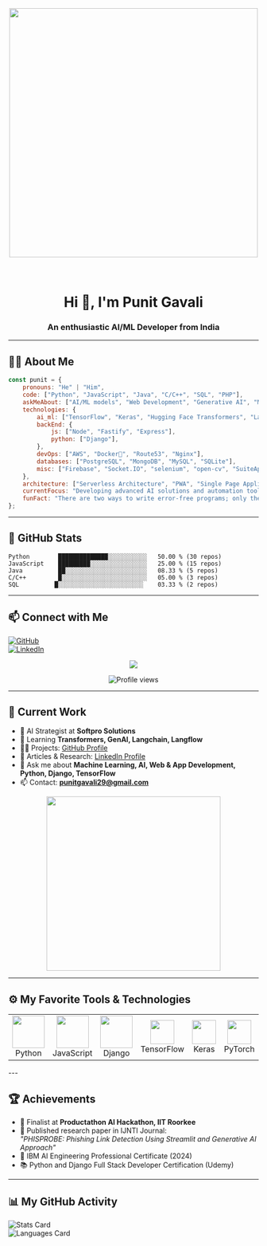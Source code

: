 <div align="center">
<img src="https://github.com/Anmol-Baranwal/Cool-GIFs-For-GitHub/assets/74038190/897cd757-ea1f-492d-aaf9-6d1674177e08" width="500"
<img src="https://github.com/Anmol-Baranwal/Cool-GIFs-For-GitHub/assets/74038190/219bcc70-f5dc-466b-9a60-29653d8e8433" width="500">
</div>
<br><br>

<h1 align="center">Hi 👋, I'm Punit Gavali</h1>  
<h3 align="center">An enthusiastic AI/ML Developer from India</h3>  

---

## 👨‍💻 About Me

```javascript
const punit = {
    pronouns: "He" | "Him",
    code: ["Python", "JavaScript", "Java", "C/C++", "SQL", "PHP"],
    askMeAbout: ["AI/ML models", "Web Development", "Generative AI", "Machine Learning Algorithms", "App Development"],
    technologies: {
        ai_ml: ["TensorFlow", "Keras", "Hugging Face Transformers", "Langchain", "GenAI", "Langflow"],
        backEnd: {
            js: ["Node", "Fastify", "Express"],
            python: ["Django"],
        },
        devOps: ["AWS", "Docker🐳", "Route53", "Nginx"],
        databases: ["PostgreSQL", "MongoDB", "MySQL", "SQLite"],
        misc: ["Firebase", "Socket.IO", "selenium", "open-cv", "SuiteApp"]
    },
    architecture: ["Serverless Architecture", "PWA", "Single Page Applications"],
    currentFocus: "Developing advanced AI solutions and automation tools",
    funFact: "There are two ways to write error-free programs; only the third one works"
};
```

---

## 🚀 GitHub Stats

```text
Python        ██████████████░░░░░░░░░░░   50.00 % (30 repos)
JavaScript    █████████░░░░░░░░░░░░░░░░   25.00 % (15 repos)
Java          ██░░░░░░░░░░░░░░░░░░░░░░░   08.33 % (5 repos)
C/C++         █░░░░░░░░░░░░░░░░░░░░░░░░   05.00 % (3 repos)
SQL          █░░░░░░░░░░░░░░░░░░░░░░░░    03.33 % (2 repos)
```

---

## 📫 Connect with Me  

[![GitHub](https://img.shields.io/badge/GitHub-%2324292e.svg?style=for-the-badge&logo=github&logoColor=white)](https://github.com/punit2911)  
[![LinkedIn](https://img.shields.io/badge/LinkedIn-%231E77B5.svg?style=for-the-badge&logo=linkedin&logoColor=white)](https://www.linkedin.com/in/punit-gavali-4066b41ba/)  

<p align="center">
  <img src="https://readme-typing-svg.herokuapp.com/?lines=Welcome+to+my+profile!;AI+%26+ML+enthusiast;Exploring+the+future&font=Fira%20Code&color=%2300FF00&center=true&width=400&height=50">
</p>

<p align="center">
  <img src="https://komarev.com/ghpvc/?username=punit2911&color=blue" alt="Profile views"/>
</p>

---

## 🔧 Current Work

- 🔭 AI Strategist at **Softpro Solutions**  
- 🌱 Learning **Transformers, GenAI, Langchain, Langflow**  
- 👨‍💻 Projects: [GitHub Profile](https://github.com/punit2911)  
- 📝 Articles & Research: [LinkedIn Profile](https://www.linkedin.com/in/punit-gavali-4066b41ba/)  
- 💬 Ask me about **Machine Learning, AI, Web & App Development, Python, Django, TensorFlow**  
- 📫 Contact: **punitgavali29@gmail.com**

<div align="center">
    <img src="https://media2.giphy.com/media/3oKIPEqDGUULpEU0aQ/giphy.gif" width="350" />
</div>

---

## ⚙️ My Favorite Tools & Technologies  

<table> <tr> <td align="center"><img src="https://techstack-generator.vercel.app/python-icon.svg" width="65" height="65" /><br>Python</td> <td align="center"><img src="https://techstack-generator.vercel.app/js-icon.svg" width="65" height="65" /><br>JavaScript</td> <td align="center"><img src="https://techstack-generator.vercel.app/django-icon.svg" width="65" height="65" /><br>Django</td> <td align="center"><img src="https://skillicons.dev/icons?i=tensorflow" width="48" height="48" /><br>TensorFlow</td> <td align="center"><img src="https://skillicons.dev/icons?i=keras" width="48" height="48" /><br>Keras</td> <td align="center"><img src="https://skillicons.dev/icons?i=pytorch" width="48" height="48" /><br>PyTorch</td> <td align="center"><img src="https://techstack-generator.vercel.app/docker-icon.svg" width="65" height="65" /><br>Docker</td> <td align="center"><img src="https://skillicons.dev/icons?i=aws" width="48" height="48" /><br>AWS</td> <td align="center"><img src="https://skillicons.dev/icons?i=github" width="48" height="48" /><br>GitHub</td> </tr> </table>
---

## 🏆 Achievements  

- 🎯 Finalist at **Productathon AI Hackathon, IIT Roorkee**  
- 📝 Published research paper in IJNTI Journal:  
  *"PHISPROBE: Phishing Link Detection Using Streamlit and Generative AI Approach"*  
- 🏅 IBM AI Engineering Professional Certificate (2024)  
- 📚 Python and Django Full Stack Developer Certification (Udemy)

---

## 📊 My GitHub Activity

![Stats Card](https://github-profile-summary-cards.vercel.app/api/cards/stats?username=punit2911&theme=2077)  
![Languages Card](https://github-profile-summary-cards.vercel.app/api/cards/repos-per-language?username=punit2911&theme=2077)

